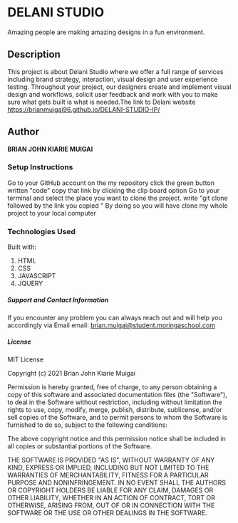
# DELANI STUDIO

Amazing people are making amazing designs in a fun environment.


## Description
This project is about Delani Studio where we offer a full range of services including brand strategy, interaction, visual design and user experience testing. Throughout your project, our designers create and implement visual design and workflows, solicit user feedback and work with you to make sure what gets built is what is needed.The link to Delani website https://brianmuigai96.github.io/DELANI-STUDIO-IP/


 ## Author
 **BRIAN JOHN KIARIE MUIGAI**

 ### Setup Instructions
Go to your GitHub account
on the my  repository click the green button written "code"
copy that link by clicking the clip board option
Go to your terminal and select the place you want to clone the project. write "git clone followed by the link you copied "
By doing so you will have clone my whole project to your local computer

### Technologies Used

Built with:
1. HTML
2. CSS
3. JAVASCRIPT
4. JQUERY

##### Support and Contact Information
If you encounter any problem you can always reach out and will help you accordingly via Email
email: brian.muigai@student.moringaschool.com

##### License

MIT License

Copyright (c) 2021 Brian John Kiarie Muigai

Permission is hereby granted, free of charge, to any person obtaining a copy
of this software and associated documentation files (the "Software"), to deal
in the Software without restriction, including without limitation the rights
to use, copy, modify, merge, publish, distribute, sublicense, and/or sell
copies of the Software, and to permit persons to whom the Software is
furnished to do so, subject to the following conditions:

The above copyright notice and this permission notice shall be included in all
copies or substantial portions of the Software.

THE SOFTWARE IS PROVIDED "AS IS", WITHOUT WARRANTY OF ANY KIND, EXPRESS OR
IMPLIED, INCLUDING BUT NOT LIMITED TO THE WARRANTIES OF MERCHANTABILITY,
FITNESS FOR A PARTICULAR PURPOSE AND NONINFRINGEMENT. IN NO EVENT SHALL THE
AUTHORS OR COPYRIGHT HOLDERS BE LIABLE FOR ANY CLAIM, DAMAGES OR OTHER
LIABILITY, WHETHER IN AN ACTION OF CONTRACT, TORT OR OTHERWISE, ARISING FROM,
OUT OF OR IN CONNECTION WITH THE SOFTWARE OR THE USE OR OTHER DEALINGS IN THE
SOFTWARE.
